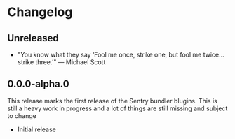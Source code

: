 # Changelog

## Unreleased

- "You know what they say ‘Fool me once, strike one, but fool me twice… strike three.’" — Michael Scott

## 0.0.0-alpha.0

This release marks the first release of the Sentry bundler blugins. This is still a heavy work in progress and a lot of things are still missing and subject to change

- Initial release
